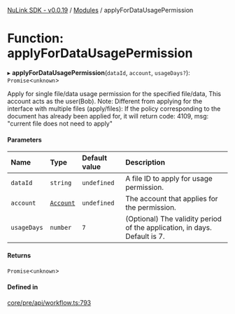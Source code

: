[NuLink SDK - v0.0.19](../README.md) / [Modules](../modules.md) / applyForDataUsagePermission

# Function: applyForDataUsagePermission

▸ **applyForDataUsagePermission**(`dataId`, `account`, `usageDays?`): `Promise`<`unknown`\>

Apply for single file/data usage permission for the specified file/data, This account acts as the user(Bob).
Note: Different from applying for the interface with multiple files (apply/files): 
         If the policy corresponding to the document has already been applied for, it will return code: 4109, msg: "current file does not need to apply"

#### Parameters

| Name | Type | Default value | Description |
| :------ | :------ | :------ | :------ |
| `dataId` | `string` | `undefined` | A file ID to apply for usage permission. |
| `account` | [`Account`](../classes/Account.md) | `undefined` | The account that applies for the permission. |
| `usageDays` | `number` | `7` | (Optional) The validity period of the application, in days. Default is 7. |

#### Returns

`Promise`<`unknown`\>

#### Defined in

[core/pre/api/workflow.ts:793](https://github.com/NuLink-network/nulink-sdk/blob/3448e77/src/core/pre/api/workflow.ts#L793)
